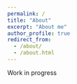 ```yaml
---
permalink: /
title: "About"
excerpt: "About me"
author_profile: true
redirect_from: 
  - /about/
  - /about.html
---
```


Work in progress
